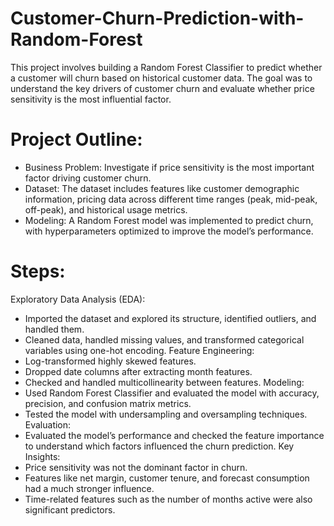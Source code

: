 # Customer-Churn-Prediction-with-Random-Forest
This project involves building a Random Forest Classifier to predict whether a customer will churn based on historical customer data. The goal was to understand the key drivers of customer churn and evaluate whether price sensitivity is the most influential factor.

# Project Outline:
* Business Problem: Investigate if price sensitivity is the most important factor driving customer churn.
* Dataset: The dataset includes features like customer demographic information, pricing data across different time ranges (peak, mid-peak, off-peak), and historical usage metrics.
* Modeling: A Random Forest model was implemented to predict churn, with hyperparameters optimized to improve the model’s performance.

# Steps:
Exploratory Data Analysis (EDA):
* Imported the dataset and explored its structure, identified outliers, and handled them.
* Cleaned data, handled missing values, and transformed categorical variables using one-hot encoding.
Feature Engineering:
* Log-transformed highly skewed features.
* Dropped date columns after extracting month features.
* Checked and handled multicollinearity between features.
Modeling:
* Used Random Forest Classifier and evaluated the model with accuracy, precision, and confusion matrix metrics.
* Tested the model with undersampling and oversampling techniques.
Evaluation:
* Evaluated the model’s performance and checked the feature importance to understand which factors influenced the churn prediction.
Key Insights:
* Price sensitivity was not the dominant factor in churn.
* Features like net margin, customer tenure, and forecast consumption had a much stronger influence.
* Time-related features such as the number of months active were also significant predictors.
